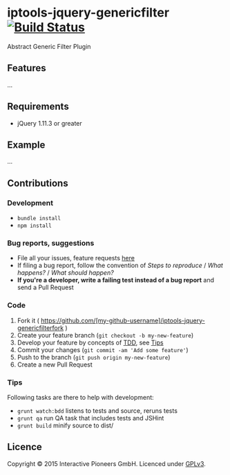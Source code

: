 # iptools-jquery-genericfilter [![Build Status](http://img.shields.io/travis/interactive-pioneers/iptools-jquery-genericfilter.svg)](https://travis-ci.org/interactive-pioneers/iptools-jquery-genericfilter)

Abstract Generic Filter Plugin

## Features

...

## Requirements

- jQuery 1.11.3 or greater

## Example

...

## Contributions

### Development
- `bundle install`
- `npm install`

### Bug reports, suggestions

- File all your issues, feature requests [here](https://github.com/interactive-pioneers/iptools-jquery-genericfilter/issues)
- If filing a bug report, follow the convention of _Steps to reproduce_ / _What happens?_ / _What should happen?_
- __If you're a developer, write a failing test instead of a bug report__ and send a Pull Request

### Code

1. Fork it ( https://github.com/[my-github-username]/iptools-jquery-genericfilterfork )
2. Create your feature branch (`git checkout -b my-new-feature`)
3. Develop your feature by concepts of [TDD](http://en.wikipedia.org/wiki/Test-driven_development), see [Tips](#tips)
3. Commit your changes (`git commit -am 'Add some feature'`)
4. Push to the branch (`git push origin my-new-feature`)
5. Create a new Pull Request

### Tips

Following tasks are there to help with development:

- `grunt watch:bdd` listens to tests and source, reruns tests
- `grunt qa` run QA task that includes tests and JSHint
- `grunt build` minify source to dist/

## Licence
Copyright © 2015 Interactive Pioneers GmbH. Licenced under [GPLv3](LICENSE).
